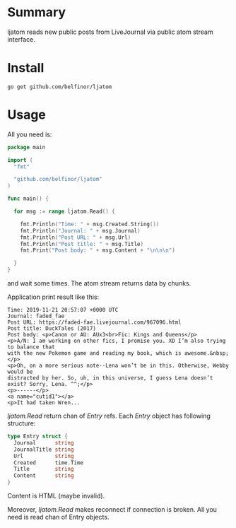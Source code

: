 # Summary

ljatom reads new public posts from LiveJournal via public atom stream interface.

# Install

```
go get github.com/belfinor/ljatom
```

# Usage

All you need is:

```go
package main

import (
  "fmt"

  "github.com/belfinor/ljatom"
)

func main() {

  for msg := range ljatom.Read() {

    fmt.Println("Time: " + msg.Created.String())
    fmt.Println("Journal: " + msg.Journal)
    fmt.Println("Post URL: " + msg.Url)
    fmt.Println("Post title: " + msg.Title)
    fmt.Print("Post body: " + msg.Content + "\n\n\n")

  }
}
```

and wait some times. The atom stream returns data by chunks.

Application print result like this:

```
Time: 2019-11-21 20:57:07 +0000 UTC
Journal: faded_fae
Post URL: https://faded-fae.livejournal.com/967096.html
Post title: DuckTales (2017)
Post body: <p>Canon or AU: AUx3<br>Fic: Kings and Queens</p>
<p>A/N: I am working on other fics, I promise you. XD I’m also trying to balance that
with the new Pokemon game and reading my book, which is awesome.&nbsp;</p>
<p>Oh, on a more serious note--Lena won’t be in this. Otherwise, Webby would be
distracted by her. So, uh, in this universe, I guess Lena doesn’t exist? Sorry, Lena. ^^;</p>
<p>------</p>
<a name="cutid1"></a>
<p>It had taken Wren...

```

*ljatom.Read* return chan of *Entry* refs.  Each *Entry* object has following structure:

```go
type Entry struct {
  Journal      string
  JournalTitle string
  Url          string
  Created      time.Time
  Title        string
  Content      string
}
```

Content is HTML (maybe invalid).

Moreover, *ljatom.Read* makes reconnect if connection is broken. All you need is read chan of Entry objects.
